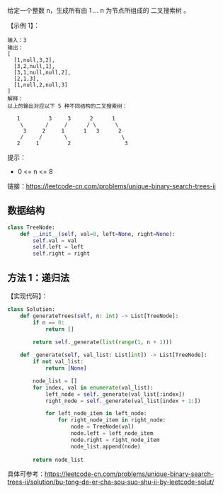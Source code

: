 给定一个整数 n，生成所有由 1 ... n 为节点所组成的 二叉搜索树 。

【示例 1】：
```
输入：3
输出：
[
  [1,null,3,2],
  [3,2,null,1],
  [3,1,null,null,2],
  [2,1,3],
  [1,null,2,null,3]
]
解释：
以上的输出对应以下 5 种不同结构的二叉搜索树：

   1         3     3      2      1
    \       /     /      / \      \
     3     2     1      1   3      2
    /     /       \                 \
   2     1         2                 3
```

提示：
- 0 <= n <= 8

链接：https://leetcode-cn.com/problems/unique-binary-search-trees-ii

## 数据结构
```python
class TreeNode:
    def __init__(self, val=0, left=None, right=None):
        self.val = val
        self.left = left
        self.right = right
```

## 方法 1：递归法

【实现代码】：
```python
class Solution:
    def generateTrees(self, n: int) -> List[TreeNode]:
        if n == 0:
            return []

        return self._generate(list(range(1, n + 1)))
    
    def _generate(self, val_list: List[int]) -> List[TreeNode]:
        if not val_list:
            return [None]

        node_list = []
        for index, val in enumerate(val_list):            
            left_node = self._generate(val_list[:index])
            right_node = self._generate(val_list[index + 1:])            

            for left_node_item in left_node:
                for right_node_item in right_node:
                    node = TreeNode(val)
                    node.left = left_node_item
                    node.right = right_node_item
                    node_list.append(node)
        
        return node_list
```

具体可参考：https://leetcode-cn.com/problems/unique-binary-search-trees-ii/solution/bu-tong-de-er-cha-sou-suo-shu-ii-by-leetcode-solut/